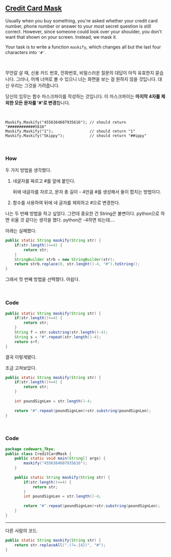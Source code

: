 ## [Credit Card Mask](https://www.codewars.com/kata/5412509bd436bd33920011bc/train/java)

Usually when you buy something, you're asked whether your credit card number, phone number or answer to your most secret question is still correct. However, since someone could look over your shoulder, you don't want that shown on your screen. Instead, we mask it.

Your task is to write a function `maskify`, which changes all but the last four characters into `'#'`.

<br>

무언갈 살  때, 신용 카드 번호, 전화번호, 비밀스러운 질문의 대답이 아직 유효한지 묻습니다. 그러나, 어깨 너머로 볼 수 있으니 너는 화면을 보는 걸 원하지 않을 것입니다. 대신 우리는 그것을 가려줍니다.

당신의 임무는 함수 마스크파이를 작성하는 것입니다. 이 마스크파이는 **마지막 4자를 제외한 모든 문자를 '#'로 변경**합니다.

<br>

```
Maskify.Maskify("4556364607935616"); // should return "############5616"
Maskify.Maskify("1");                // should return "1"
Maskify.Maskify("Skippy");           // should return "##ippy"
```

<br>

### How

두 가지 방법을 생각했다.

1. 네글자를 짜르고 #를 앞에 붙인다.

   뒤에 네글자를 자르고, 문자 총 길이 - 4만큼 #를 생성해서 둘이 합치는 방법이다.

2. 함수를 사용하여 뒤에 네 글자를 제외하고 #으로 변경한다.

나는 두 번째 방법을 하고 싶었다. 그런데 중요한 건 String은 불변이다. python으로 하면 쉬울 것 같다는 생각을 했다. python은 -4하면 되는데....

아래는 실패했다.

```java
public static String maskify(String str) {
	if(str.length()<=4) {
        return str;
    }
    StringBuilder strb = new StringBuilder(str);
    return strb.replace(0, str.lenght()-4, "#").toString();
}
```

그래서 첫 번째 방법을 선택했다. 아쉽다.

<br>

### Code

```java
public static String maskify(String str) {
    if(str.length()<=4) {
        return str;
    }
    String f = str.substring(str.length()-4);
    String s = "#".repeat(str.length()-4);
    return s+f;
}
```

결국 이렇게됐다.

조금 고쳐보았다. 

```java
public static String maskify(String str) {
    if(str.length()<=4) {
        return str;
    }
    
    int poundSignLen = str.length()-4;
    
    return "#".repeat(poundSignLen)+str.substring(poundSignLen);
}
```

<br>

### Code

```java
package codewars_7kyu;
public class CreditCardMask {
	public static void main(String[] args) {
        maskify("4556364607935616");
	}
	
	public static String maskify(String str) {
		if(str.length()<=4) {
	        return str;
	    }
	    int poundSignLen = str.length()-4;
	   
	    return "#".repeat(poundSignLen)+str.substring(poundSignLen);
	}
}
```

---

다른 사람의 코드.

```java
public static String maskify(String str) {
    return str.replaceAll(".(?=.{4})", "#");
}
```
